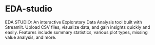 # EDA-studio
EDA STUDIO: An interactive Exploratory Data Analysis tool built with Streamlit. Upload CSV files, visualize data, and gain insights quickly and easily. Features include summary statistics, various plot types, missing value analysis, and more.
